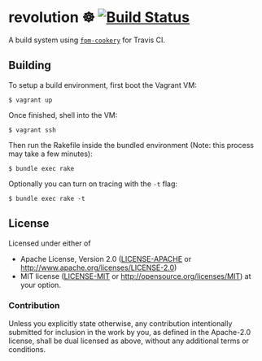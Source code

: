 # revolution ☸️ [![Build Status](https://travis-ci.org/grindrlabs/revolution.svg?branch=master)](https://travis-ci.org/grindrlabs/revolution)

A build system using [`fpm-cookery`][fpm-cookery] for Travis CI.

## Building

To setup a build environment, first boot the Vagrant VM:

```
$ vagrant up
```

Once finished, shell into the VM:

```
$ vagrant ssh
```

Then run the Rakefile inside the bundled environment (Note: this process may take a few minutes):

```
$ bundle exec rake
```

Optionally you can turn on tracing with the `-t` flag:

```
$ bundle exec rake -t
```

## License

Licensed under either of
* Apache License, Version 2.0 ([LICENSE-APACHE](LICENSE-APACHE) or http://www.apache.org/licenses/LICENSE-2.0)
* MIT license ([LICENSE-MIT](LICENSE-MIT) or http://opensource.org/licenses/MIT)
  at your option.

### Contribution

Unless you explicitly state otherwise, any contribution intentionally submitted for inclusion in the work by you, as defined in the Apache-2.0 license, shall be dual licensed as above, without any additional terms or conditions.

 [fpm-cookery]: https://github.com/grindrlabs/fpm-cookery
